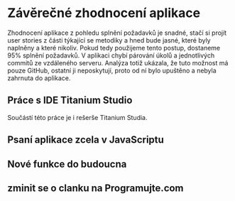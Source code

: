 # Závěrečné zhodnocení aplikace #
Zhodnocení aplikace z pohledu splnění požadavků je snadné, stačí si projít user stories z části týkající se metodiky a hned bude jasné, které byly naplněny a které nikoliv. Pokud tedy použijeme tento postup, dostaneme 95% splnění požadavků. V aplikaci chybí párování úkolů a jednotlivých commitů ze vzdáleného serveru. Analýza totiž ukázala, že tuto možnost má pouze GitHub, ostatní ji neposkytují, proto od ní bylo upuštěno a nebyla zahrnuta do aplikace.

## Práce s IDE Titanium Studio ##
Součástí této práce je i rešerše Titanium Studia. 

## Psaní aplikace zcela v JavaScriptu ##
## Nové funkce do budoucna ##
## zminit se o clanku na Programujte.com ##